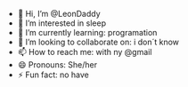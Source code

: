 - 👋 Hi, I’m @LeonDaddy
- 👀 I’m interested in sleep
- 🌱 I’m currently learning: programation
- 💞️ I’m looking to collaborate on: i don´t know
- 📫 How to reach me: with ny @gmail
- 😄 Pronouns: She/her
- ⚡ Fun fact: no have

<!---
LeonDaddy/LeonDaddy is a ✨ special ✨ repository because its `README.md` (this file) appears on your GitHub profile.
You can click the Preview link to take a look at your changes.
--->
